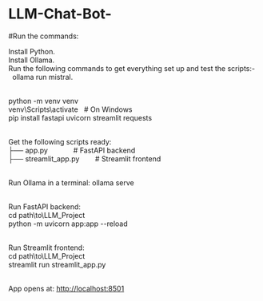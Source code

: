 # LLM-Chat-Bot-
#Run the commands:

Install Python.<br>
Install Ollama.<br>
Run the following commands to get everything set up and test the scripts:-<br>
&nbsp;&nbsp;ollama run mistral.<br><br>

python -m venv venv<br>
venv\Scripts\activate &nbsp;&nbsp;# On Windows<br>
pip install fastapi uvicorn streamlit requests<br><br>

Get the following scripts ready:<br>
├── app.py &nbsp;&nbsp;&nbsp;&nbsp;&nbsp;&nbsp;&nbsp;&nbsp;&nbsp;&nbsp;&nbsp;&nbsp;# FastAPI backend<br>
├── streamlit_app.py &nbsp;&nbsp;&nbsp;&nbsp;&nbsp;&nbsp;&nbsp;# Streamlit frontend<br><br>

Run Ollama in a terminal: ollama serve<br><br>

Run FastAPI backend:<br>
cd path\to\LLM_Project<br>
python -m uvicorn app:app --reload<br><br>

Run Streamlit frontend:<br>
cd path\to\LLM_Project<br>
streamlit run streamlit_app.py<br><br>

App opens at: [http://localhost:8501](http://localhost:8501)
